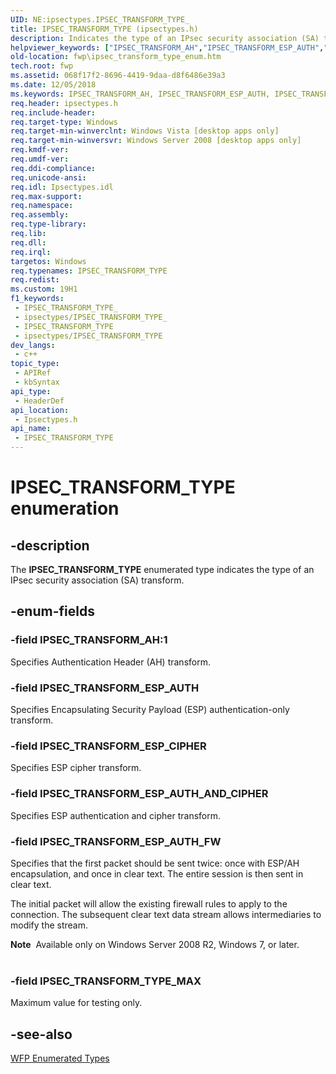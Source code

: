 ```yaml
---
UID: NE:ipsectypes.IPSEC_TRANSFORM_TYPE_
title: IPSEC_TRANSFORM_TYPE (ipsectypes.h)
description: Indicates the type of an IPsec security association (SA) transform.
helpviewer_keywords: ["IPSEC_TRANSFORM_AH","IPSEC_TRANSFORM_ESP_AUTH","IPSEC_TRANSFORM_ESP_AUTH_AND_CIPHER","IPSEC_TRANSFORM_ESP_AUTH_FW","IPSEC_TRANSFORM_ESP_CIPHER","IPSEC_TRANSFORM_TYPE","IPSEC_TRANSFORM_TYPE enumeration [Filtering]","IPSEC_TRANSFORM_TYPE_MAX","fwp.ipsec_transform_type_enum","ipsectypes/IPSEC_TRANSFORM_AH","ipsectypes/IPSEC_TRANSFORM_ESP_AUTH","ipsectypes/IPSEC_TRANSFORM_ESP_AUTH_AND_CIPHER","ipsectypes/IPSEC_TRANSFORM_ESP_AUTH_FW","ipsectypes/IPSEC_TRANSFORM_ESP_CIPHER","ipsectypes/IPSEC_TRANSFORM_TYPE","ipsectypes/IPSEC_TRANSFORM_TYPE_MAX"]
old-location: fwp\ipsec_transform_type_enum.htm
tech.root: fwp
ms.assetid: 068f17f2-8696-4419-9daa-d8f6486e39a3
ms.date: 12/05/2018
ms.keywords: IPSEC_TRANSFORM_AH, IPSEC_TRANSFORM_ESP_AUTH, IPSEC_TRANSFORM_ESP_AUTH_AND_CIPHER, IPSEC_TRANSFORM_ESP_AUTH_FW, IPSEC_TRANSFORM_ESP_CIPHER, IPSEC_TRANSFORM_TYPE, IPSEC_TRANSFORM_TYPE enumeration [Filtering], IPSEC_TRANSFORM_TYPE_MAX, fwp.ipsec_transform_type_enum, ipsectypes/IPSEC_TRANSFORM_AH, ipsectypes/IPSEC_TRANSFORM_ESP_AUTH, ipsectypes/IPSEC_TRANSFORM_ESP_AUTH_AND_CIPHER, ipsectypes/IPSEC_TRANSFORM_ESP_AUTH_FW, ipsectypes/IPSEC_TRANSFORM_ESP_CIPHER, ipsectypes/IPSEC_TRANSFORM_TYPE, ipsectypes/IPSEC_TRANSFORM_TYPE_MAX
req.header: ipsectypes.h
req.include-header: 
req.target-type: Windows
req.target-min-winverclnt: Windows Vista [desktop apps only]
req.target-min-winversvr: Windows Server 2008 [desktop apps only]
req.kmdf-ver: 
req.umdf-ver: 
req.ddi-compliance: 
req.unicode-ansi: 
req.idl: Ipsectypes.idl
req.max-support: 
req.namespace: 
req.assembly: 
req.type-library: 
req.lib: 
req.dll: 
req.irql: 
targetos: Windows
req.typenames: IPSEC_TRANSFORM_TYPE
req.redist: 
ms.custom: 19H1
f1_keywords:
 - IPSEC_TRANSFORM_TYPE_
 - ipsectypes/IPSEC_TRANSFORM_TYPE_
 - IPSEC_TRANSFORM_TYPE
 - ipsectypes/IPSEC_TRANSFORM_TYPE
dev_langs:
 - c++
topic_type:
 - APIRef
 - kbSyntax
api_type:
 - HeaderDef
api_location:
 - Ipsectypes.h
api_name:
 - IPSEC_TRANSFORM_TYPE
---
```


# IPSEC_TRANSFORM_TYPE enumeration


## -description

The <b>IPSEC_TRANSFORM_TYPE</b> enumerated type indicates the type of an IPsec security association (SA) transform.

## -enum-fields

### -field IPSEC_TRANSFORM_AH:1

Specifies Authentication Header (AH) transform.

### -field IPSEC_TRANSFORM_ESP_AUTH

Specifies Encapsulating Security Payload (ESP)  authentication-only transform.

### -field IPSEC_TRANSFORM_ESP_CIPHER

Specifies ESP cipher transform.

### -field IPSEC_TRANSFORM_ESP_AUTH_AND_CIPHER

Specifies ESP authentication and cipher transform.

### -field IPSEC_TRANSFORM_ESP_AUTH_FW

Specifies that the first packet should be sent twice: once with ESP/AH encapsulation, and once in clear text. The entire session is then sent in clear text.

The initial packet will allow the existing firewall rules to apply to the connection.  The subsequent clear text data stream allows  intermediaries to modify the stream.


<div class="alert"><b>Note</b>  Available only on Windows Server 2008 R2, Windows 7, or later.</div>
<div> </div>

### -field IPSEC_TRANSFORM_TYPE_MAX

Maximum value for testing only.

## -see-also

<a href="/windows/desktop/FWP/fwp-enums">WFP Enumerated Types</a>
